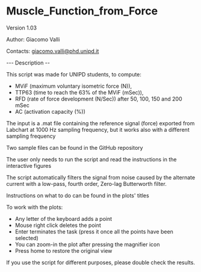 # Muscle_Function_from_Force
Version 1.03

Author: Giacomo Valli

Contacts: giacomo.valli@phd.unipd.it

--- Description --

This script was made for UNIPD students, to compute:
- MViF (maximum voluntary isometric force (N)),
- TTP63 (time to reach the 63% of the MViF (mSec)),
- RFD (rate of force development (N/Sec)) after 50, 100, 150 and 200 mSec
- AC (activation capacity (%))

The input is a .mat file containing the reference signal (force)
exported from Labchart at 1000 Hz sampling frequency, but it works also with 
a different sampling frequency

Two sample files can be found in the GitHub repository

The user only needs to run the script and read the instructions in the interactive figures

The script automatically filters the signal from noise caused by the alternate current
with a low-pass, fourth order, Zero-lag Butterworth filter.

Instructions on what to do can be found in the plots' titles

To work with the plots:
- Any letter of the keyboard adds a point
- Mouse right click deletes the point
- Enter terminates the task (press it once all the points have been selected)
- You can zoom-in the plot after pressing the magnifier icon
- Press home to restore the original view

If you use the script for different purposes, please double check the results.